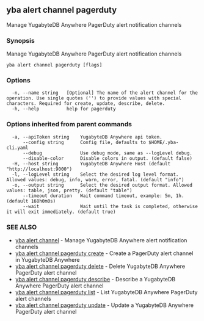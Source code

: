 ## yba alert channel pagerduty

Manage YugabyteDB Anywhere PagerDuty alert notification channels

### Synopsis

Manage YugabyteDB Anywhere PagerDuty alert notification channels 

```
yba alert channel pagerduty [flags]
```

### Options

```
  -n, --name string   [Optional] The name of the alert channel for the operation. Use single quotes ('') to provide values with special characters. Required for create, update, describe, delete.
  -h, --help          help for pagerduty
```

### Options inherited from parent commands

```
  -a, --apiToken string    YugabyteDB Anywhere api token.
      --config string      Config file, defaults to $HOME/.yba-cli.yaml
      --debug              Use debug mode, same as --logLevel debug.
      --disable-color      Disable colors in output. (default false)
  -H, --host string        YugabyteDB Anywhere Host (default "http://localhost:9000")
  -l, --logLevel string    Select the desired log level format. Allowed values: debug, info, warn, error, fatal. (default "info")
  -o, --output string      Select the desired output format. Allowed values: table, json, pretty. (default "table")
      --timeout duration   Wait command timeout, example: 5m, 1h. (default 168h0m0s)
      --wait               Wait until the task is completed, otherwise it will exit immediately. (default true)
```

### SEE ALSO

* [yba alert channel](yba_alert_channel.md)	 - Manage YugabyteDB Anywhere alert notification channels
* [yba alert channel pagerduty create](yba_alert_channel_pagerduty_create.md)	 - Create a PagerDuty alert channel in YugabyteDB Anywhere
* [yba alert channel pagerduty delete](yba_alert_channel_pagerduty_delete.md)	 - Delete YugabyteDB Anywhere PagerDuty alert channel
* [yba alert channel pagerduty describe](yba_alert_channel_pagerduty_describe.md)	 - Describe a YugabyteDB Anywhere PagerDuty alert channel
* [yba alert channel pagerduty list](yba_alert_channel_pagerduty_list.md)	 - List YugabyteDB Anywhere PagerDuty alert channels
* [yba alert channel pagerduty update](yba_alert_channel_pagerduty_update.md)	 - Update a YugabyteDB Anywhere PagerDuty alert channel

